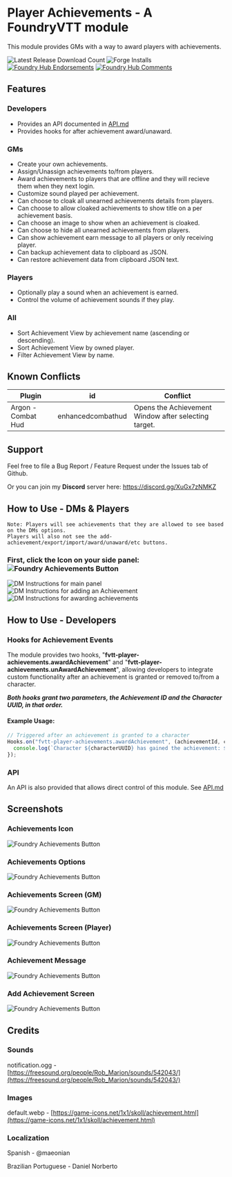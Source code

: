 # Player Achievements - A FoundryVTT module

This module provides GMs with a way to award players with achievements.

![Latest Release Download Count](https://img.shields.io/badge/dynamic/json?label=Downloads@latest&query=assets%5B1%5D.download_count&url=https%3A%2F%2Fapi.github.com%2Frepos%2FEddieDover%2Ffvtt-player-achievements%2Freleases%2Flatest)
![Forge Installs](https://img.shields.io/badge/dynamic/json?label=Forge%20Installs&query=package.installs&suffix=%25&url=https%3A%2F%2Fforge-vtt.com%2Fapi%2Fbazaar%2Fpackage%2Ffvtt-player-achievements&colorB=4aa94a)
[![Foundry Hub Endorsements](https://img.shields.io/endpoint?logoColor=white&url=https%3A%2F%2Fwww.foundryvtt-hub.com%2Fwp-json%2Fhubapi%2Fv1%2Fpackage%2Ffvtt-player-achievements%2Fshield%2Fendorsements)](https://www.foundryvtt-hub.com/package/fvtt-player-achievements/)
[![Foundry Hub Comments](https://img.shields.io/endpoint?logoColor=white&url=https%3A%2F%2Fwww.foundryvtt-hub.com%2Fwp-json%2Fhubapi%2Fv1%2Fpackage%2Ffvtt-player-achievements%2Fshield%2Fcomments)](https://www.foundryvtt-hub.com/package/fvtt-player-achievements/)

## Features
  ### Developers
  - Provides an API documented in [API.md](./API.md)
  - Provides hooks for after achievement award/unaward.
  ### GMs
  - Create your own achievements.
  - Assign/Unassign achievements to/from players.
  - Award achievements to players that are offline and they will recieve them when they next login.
  - Customize sound played per achievement.
  - Can choose to cloak all unearned achievements details from players.
  - Can choose to allow cloaked achievements to show title on a per achievement basis.
  - Can choose an image to show when an achievement is cloaked.
  - Can choose to hide all unearned achievements from players.
  - Can show achievement earn message to all players or only receiving player.
  - Can backup achievement data to clipboard as JSON.
  - Can restore achievement data from clipboard JSON text.
 ### Players
  - Optionally play a sound when an achievement is earned.
  - Control the volume of achievement sounds if they play.
 ### All
  - Sort Achievement View by achievement name (ascending or descending).
  - Sort Achievement View by owned player.
  - Filter Achievement View by name.


## Known Conflicts
| Plugin | id | Conflict |
| --- | --- | --- |
| Argon - Combat Hud | enhancedcombathud | Opens the Achievement Window after selecting target. |

## Support

Feel free to file a Bug Report / Feature Request under the Issues tab of Github.

Or you can join my **Discord** server here: https://discord.gg/XuGx7zNMKZ

## How to Use - DMs & Players

    Note: Players will see achievements that they are allowed to see based on the DMs options.
    Players will also not see the add-achievement/export/import/award/unaward/etc buttons.

### First, click the Icon on your side panel: <img src="./previews/achievementsIcon.png" title="Foundry Achievements Button"></img>

<img src="./previews/achievementScreenDMInstructions.png" title="DM Instructions for main panel" />

<img src="./previews/addAchievementScreenDMInstructions.png" title="DM Instructions for adding an Achievement" />

<img src="./previews/achievementScreenDMInstructions2.png" title="DM Instructions for awarding achievements" />


## How to Use - Developers

### Hooks for Achievement Events

The module provides two hooks, "**fvtt-player-achievements.awardAchievement**" and "**fvtt-player-achievements.unAwardAchievement**", allowing developers to integrate custom functionality after an achievement is granted or removed to/from a character.

***Both hooks grant two parameters, the Achievement ID and the Character UUID, in that order.***

#### Example Usage:

```javascript
// Triggered after an achievement is granted to a character
Hooks.on("fvtt-player-achievements.awardAchievement", (achievementId, characterUUID) => {
  console.log(`Character ${characterUUID} has gained the achievement: ${achievementId}`);
});
```

### API

An API is also provided that allows direct control of this module. See [API.md](./API.md)

## Screenshots

### Achievements Icon

  <img src="./previews/achievementsIcon.png" title="Foundry Achievements Button"></img>


### Achievements Options

  <img src="./previews/achievementsOptions.png" title="Foundry Achievements Button"></img>


### Achievements Screen (GM)

  <img src="./previews/achievementScreen.png" title="Foundry Achievements Button"></img>


### Achievements Screen (Player)

  <img src="./previews/playerAchevementScreen.png" title="Foundry Achievements Button"></img>


### Achievement Message

  <img src="./previews/achievementMessage.png" title="Foundry Achievements Button"></img>


### Add Achievement Screen

  <img src="./previews/addAchievementScreen.png" title="Foundry Achievements Button"></img>

## Credits

### Sounds
  notification.ogg - [https://freesound.org/people/Rob_Marion/sounds/542043/](https://freesound.org/people/Rob_Marion/sounds/542043/)

### Images
  default.webp - [https://game-icons.net/1x1/skoll/achievement.html](https://game-icons.net/1x1/skoll/achievement.html)


### Localization

  Spanish - @maeonian

  Brazilian Portuguese - Daniel Norberto
